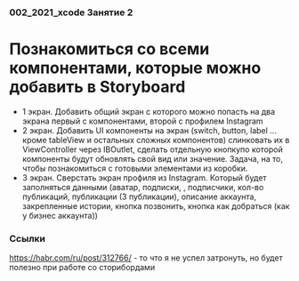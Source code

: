 ### 002_2021_xcode Занятие 2

# Познакомиться со всеми компонентами, которые можно добавить в Storyboard
* 1 экран. Добавить общий экран с которого можно попасть на два экрана первый с компонентами, второй с профилем Instagram 
* 2 экран. Добавить UI компоненты на экран (switch, button, label ... кроме tableView и остальных сложных компонентов) слинковать их в ViewController через IBOutlet, сделать отдельную кнопкупо которой компоненты будут обновлять свой вид или значение. Задача, на то, чтобы познакомиться с готовыми элементами из коробки.
* 3 экран. Сверстать экран профиля из Instagram. Который будет заполняться данными (аватар, подписки, , подписчики, кол-во публикаций, публикации (3 публикации), описание аккаунта, закрепленные истории, кнопка позвонить, кнопка как добраться (как у бизнес аккаунта))

### Ссылки
https://habr.com/ru/post/312766/ - то что я не успел затронуть, но будет полезно при работе со сторибордами
